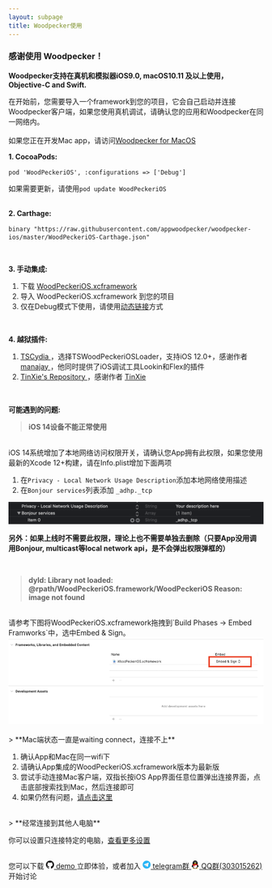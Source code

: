 ```yaml
---
layout: subpage
title: Woodpecker使用
---
```



<h3 class="index-h3">感谢使用 Woodpecker！</h3>

**Woodpecker支持在真机和模拟器iOS9.0, macOS10.11 及以上使用，Objective-C and Swift.**

在开始前，您需要导入一个framework到您的项目，它会自己启动并连接Woodpecker客户端，如果您使用真机调试，请确认您的应用和Woodpecker在同一网络内。<br/><br/>
如果您正在开发Mac app，请访问<a href="/cnusagemac.html">Woodpecker for MacOS</a>


**1. CocoaPods:**

```
pod 'WoodPeckeriOS', :configurations => ['Debug']
```
如果需要更新，请使用`pod update WoodPeckeriOS`
<br/>
<br/>

**2. Carthage:**

```
binary "https://raw.githubusercontent.com/appwoodpecker/woodpecker-ios/master/WoodPeckeriOS-Carthage.json"
```
<br/>

**3. 手动集成:**

1. 下载 <a href="/assets/framework/WoodPeckeriOS.xcframework.zip">WoodPeckeriOS.xcframework</a>
2. 导入 WoodPeckeriOS.xcframework 到您的项目
3. 仅在Debug模式下使用，请使用<a href="/cnmanuallink.html">动态链接</a>方式

<br/>


**4. 越狱插件:**

1. <a href="https://todayios-cydia.github.io/cydia/"> TSCydia </a>，选择TSWoodPeckeriOSLoader，支持iOS 12.0+，感谢作者<a href="https://github.com/todayios-cydia"> manajay </a>，他同时提供了iOS调试工具Lookin和Flex的插件
2. <a href="https://tinxie1115.github.io/"> TinXie's Repository </a>，感谢作者 <a href="https://s2339956.github.io/about/"> TinXie </a>


<br>


**可能遇到的问题:**

> **iOS 14设备不能正常使用**

<br/>
iOS 14系统增加了本地网络访问权限开关，请确认您App拥有此权限，如果您使用最新的Xcode 12+构建，请在Info.plist增加下面两项

1. 在`Privacy - Local Network Usage Description`添加本地网络使用描述
2. 在`Bonjour services`列表添加 `_adhp._tcp`

<img src="/assets/img/localnetwork.png"/>

**另外：如果上线时不需要此权限，理论上也不需要单独去删除（只要App没用调用Bonjour, multicast等local network api，是不会弹出权限弹框的）**

<br/>

> **dyld: Library not loaded: @rpath/WoodPeckeriOS.framework/WoodPeckeriOS
Reason: image not found**

<br/>
请参考下图将WoodPeckeriOS.xcframework拖拽到`Build Phases -> Embed Framworks`中，选中Embed & Sign。

<img src="/assets/img/embedframework.png"/>
<br/>
<br/>
> **Mac端状态一直是waiting connect，连接不上**

1. 确认App和Mac在同一wifi下
2. 请确认App集成的WoodPeckeriOS.xcframework版本为最新版
3. 尝试手动连接Mac客户端，双指长按iOS App界面任意位置弹出连接界面，点击底部搜索找到Mac，然后连接即可
4. 如果仍然有问题，<a href="/cncontact.html">请点击这里</a>

<br/>
> **经常连接到其他人电脑**

你可以设置只连接特定的电脑，<a href="/cnconnection.html">查看更多设置</a>


<br/>
您可以下载 
<a href="https://github.com/appwoodpecker/woodpecker-ios">
	<img src="/assets/img/logo_github.png" width="16" heigh="16"/> demo
</a> 立即体验，或者加入 
<a href="https://t.me/appwoodpecker">
	<img src="/assets/img/logo_tele.png" width="16" heigh="16"/> telegram群
</a>
<a href="https://jq.qq.com/?_wv=1027&k=QXuhxDs0">
	<img src="/assets/img/logo_qq.png" width="16" heigh="16"/> QQ群(303015262)
</a>
开始讨论
<br/>
<br/>
<br/>









